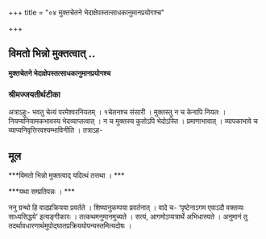 +++
title = "०४ मुक्तचेतने भेदाक्षेपस्तत्साधकानुमानप्रयोगश्च"

+++


## विमतो भिन्नो मुक्तत्वात् ..

**मुक्तचेतने भेदाक्षेपस्तत्साधकानुमानप्रयोगश्च**

### **श्रीमज्जयतीर्थटीका**

अत्राऽहुः- भवतु चेत्यं परमेश्वरनियतम् । १चेतनश्च संसारी । मुक्तस्तु न च केनापि नियतः । नियम्यनियामकभावस्य भेदव्याप्तत्वात् । न च मुक्तस्य कुतोऽपि भेदोऽस्ति । प्रमाणाभावात् । व्यापकाभावे च व्याप्यनिवृत्तिरवश्यम्भाविनीति । तत्राऽह-

## **मूल**

***विमतो भिन्नो मुक्तत्वाद् यदित्थं तत्तथा । ***

***यथा सम्प्रतिपन्नः । ***

ननु ग्रन्थो हि वादप्रक्रियया प्रवर्तते । शिष्यानुकम्पया प्रवर्तनात् । वादे च- ‘पृष्टेनाऽगम एवाऽदौ वक्तव्यः साध्यसिद्धये’ इत्यङ्गीकारः । तत्कथमनुमानमुच्यते । सत्यं, आगमोऽप्यत्रार्थे अभिधास्यते । अनुमानं तु तदर्थावधारणार्थमुपोद्घातप्रक्रिययोपन्यस्तमित्यदोषः ।

